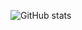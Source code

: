 ![GitHub stats](https://github-readme-stats-git-masterrstaa-rickstaa.vercel.app/api?username=eziofranci&show_icons=true&theme=dracula)
